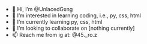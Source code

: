 - 👋 Hi, I’m @UnlacedGxng
- 👀 I’m interested in learning coding, i.e., py, css, html
- 🌱 I’m currently learning py, css, html
- 💞️ I’m looking to collaborate on [nothing currently]
- 📫 Reach me from ig at:
@45._ro.z



<!---
UnlacedGxng/UnlacedGxng is a ✨ special ✨ repository because its `README.md` (this file) appears on your GitHub profile.
You can click the Preview link to take a look at your changes.
--->
